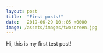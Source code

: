 ```yaml
---
layout: post
title:  "First posts!"
date:   2019-06-29 10::05 +0000
image: /assets/images/twoscreen.jpg
---
```

Hi, this is my first test post!
